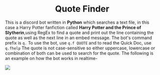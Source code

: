 <h1 align="center">Quote Finder</h1>

This is a discord bot written in **Python** which searches a text file, in this case a Harry Potter fanfiction called **Harry Potter and the Prince of Slytherin**,using RegEx to find a quote and print out the line containing the quote as well as the next line in an embed message.
The bot's command prefix is `q.`
To use the bot, use `q.f QUOTE` and to read the Quick Doc, use `q.fhelp`
The quote is not case-sensitive so either uppercase, lowercase or combination of both can be used to search for the quote.
The following is an example on how the bot works in realtime-

![](https://raw.githubusercontent.com/Roguedev1/Quote-Finder/main/Images/bot_output.gif)
